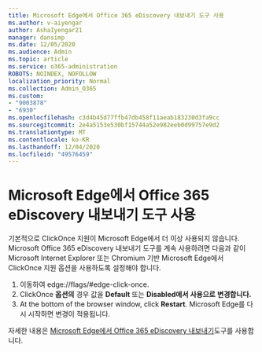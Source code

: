 ```yaml
---
title: Microsoft Edge에서 Office 365 eDiscovery 내보내기 도구 사용
ms.author: v-aiyengar
author: AshaIyengar21
manager: dansimp
ms.date: 12/05/2020
ms.audience: Admin
ms.topic: article
ms.service: o365-administration
ROBOTS: NOINDEX, NOFOLLOW
localization_priority: Normal
ms.collection: Admin_O365
ms.custom:
- "9003878"
- "6930"
ms.openlocfilehash: c3d4b45d77ffb47db458f11aeab183230d3fa9cc
ms.sourcegitcommit: 2e4a5153e530bf15744a52e982eeb0d99757e9d2
ms.translationtype: MT
ms.contentlocale: ko-KR
ms.lasthandoff: 12/04/2020
ms.locfileid: "49576459"
---
```

# <a name="enable-office-365-ediscovery-export-tool-in-microsoft-edge"></a>Microsoft Edge에서 Office 365 eDiscovery 내보내기 도구 사용

기본적으로 ClickOnce 지원이 Microsoft Edge에서 더 이상 사용되지 않습니다. Microsoft Office 365 eDiscovery 내보내기 도구를 계속 사용하려면 다음과 같이 Microsoft Internet Explorer 또는 Chromium 기반 Microsoft Edge에서 ClickOnce 지원 옵션을 사용하도록 설정해야 합니다.

1. 이동하여 edge://flags/#edge-click-once.
1. ClickOnce **옵션의** 경우 값을 **Default** 또는 **Disabled에서 사용으로** **변경합니다.**
1. At the bottom of the browser window, click **Restart**. Microsoft Edge를 다시 시작하면 변경이 적용됩니다.

자세한 내용은 [Microsoft Edge에서 Office 365 eDiscovery 내보내기](https://go.microsoft.com/fwlink/?linkid=2111611)도구를 사용합니다.
